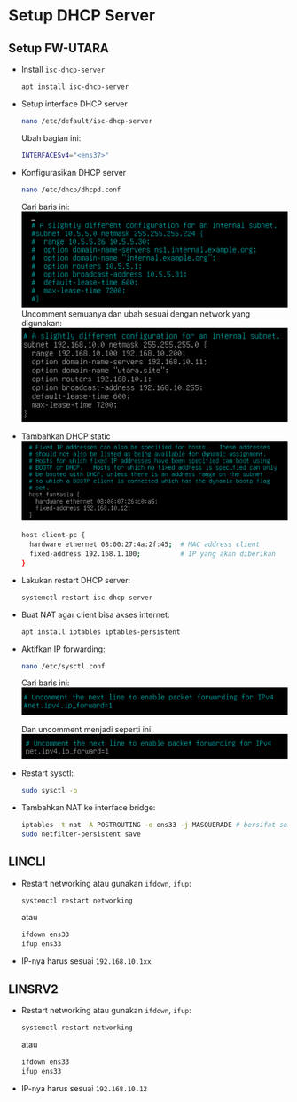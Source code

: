 <!-- # setup dhcp server
## setup FW-UTARA
- install isc-dhcp-server 
  ```bash
  apt install isc-dhcp-server
  ```
- setup interface dhcp server \
  ```nano /etc/default/isc-dhcp-serve``` \
  ubah bagian ini \
  ```bash
  INTERFACESv4="<ens37>"
  ```
- configurasikan dhcp server \
  ```nano /etc/dhcp/dhcpd.conf``` \
  cari baris ini \
  ![alt text](images/1_setup_dhcp_server/image-1.png)
  uncommant semuanya dan ubah sesuai dengan network yang kita gunakan
  ![alt text](images/1_setup_dhcp_server/image-2.png)
- tambahkan dhcp static
  ![alt text](images/1_setup_dhcp_server/image-6.png)
  ```bash
  host client-pc {
    hardware ethernet 08:00:27:4a:2f:45;  # MAC address client
    fixed-address 192.168.1.100;          # IP yang akan diberikan
  }
  ```
- lakukan restart dengan perintah ```systemctl restart isc-dhcp-server```
- buat nat agar client bisa akses internet
  ```bash
  apt install iptables iptables-persistent
  ```
- aktifkan ip forwarding
  ```nano /etc/sysctl.conf```
  cari baris ini
  ![alt text](images/1_setup_dhcp_server/image-4.png)
  dan uncommand baris ini menjadi seperti ini
  ![alt text](images/1_setup_dhcp_server/image-5.png)
- restart sysctl
  ```bash
  sudo sysctl -p
  ```
- setelah itu tambahkan nat ke interface bridge
  ```bash
  iptables -t nat -A POSTROUTING -o ens33 -j MASQUERADE # bersifat sementara
  sudo netfilter-persistent save
  ```

## LINCLI
- restart networking atau gunakan ifdown, ifup
  ```bash
  systemctl restart networking
  ```
  atau
  ```bash
  ifdown ens33
  ifup ens33
  ```
- ip nya harus sesuai 192.168.10.1xx

## LINSRV2
- restart networking atau gunakan ifdown, ifup
  ```bash
  systemctl restart networking
  ```
  atau
  ```bash
  ifdown ens33
  ifup ens33
  ```
- ip nya harus sesuai 192.168.10.12 -->

# Setup DHCP Server

## Setup FW-UTARA

* Install `isc-dhcp-server`

  ```bash
  apt install isc-dhcp-server
  ```

* Setup interface DHCP server

  ```bash
  nano /etc/default/isc-dhcp-server
  ```

  Ubah bagian ini:

  ```bash
  INTERFACESv4="<ens37>"
  ```

* Konfigurasikan DHCP server

  ```bash
  nano /etc/dhcp/dhcpd.conf
  ```

  Cari baris ini: \
  ![alt text](images/1_setup_dhcp_server/image-1.png)
  Uncomment semuanya dan ubah sesuai dengan network yang digunakan: \
  ![alt text](images/1_setup_dhcp_server/image-2.png)

* Tambahkan DHCP static \
  ![alt text](images/1_setup_dhcp_server/image-6.png)

  ```bash
  host client-pc {
    hardware ethernet 08:00:27:4a:2f:45;  # MAC address client
    fixed-address 192.168.1.100;          # IP yang akan diberikan
  }
  ```

* Lakukan restart DHCP server:

  ```bash
  systemctl restart isc-dhcp-server
  ```

* Buat NAT agar client bisa akses internet:

  ```bash
  apt install iptables iptables-persistent
  ```

* Aktifkan IP forwarding:

  ```bash
  nano /etc/sysctl.conf
  ```

  Cari baris ini: \
  ![alt text](images/1_setup_dhcp_server/image-4.png)

  Dan uncomment menjadi seperti ini: \
  ![alt text](images/1_setup_dhcp_server/image-5.png)

* Restart sysctl:

  ```bash
  sudo sysctl -p
  ```

* Tambahkan NAT ke interface bridge:

  ```bash
  iptables -t nat -A POSTROUTING -o ens33 -j MASQUERADE # bersifat sementara
  sudo netfilter-persistent save
  ```

## LINCLI

* Restart networking atau gunakan `ifdown`, `ifup`:

  ```bash
  systemctl restart networking
  ```

  atau

  ```bash
  ifdown ens33
  ifup ens33
  ```

* IP-nya harus sesuai `192.168.10.1xx`

## LINSRV2

* Restart networking atau gunakan `ifdown`, `ifup`:

  ```bash
  systemctl restart networking
  ```

  atau

  ```bash
  ifdown ens33
  ifup ens33
  ```

* IP-nya harus sesuai `192.168.10.12`
